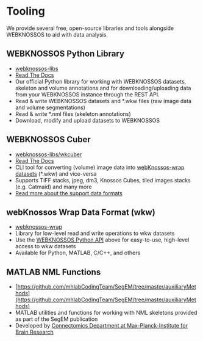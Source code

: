 # Tooling
We provide several free, open-source libraries and tools alongside WEBKNOSSOS to aid with data analysis. 
 
## WEBKNOSSOS Python Library
- [webknossos-libs](https://github.com/scalableminds/webknossos-libs)
- [Read The Docs](https://docs.webknossos.org/webknossos-py/index.html)
- Our official Python library for working with WEBKNOSSOS datasets, skeleton and volume annotations and for downloading/uploading data from your WEBKNOSSOS instance through the REST API.
- Read & write WEBKNOSSOS datasets and *.wkw files (raw image data and volume segmentations)
- Read & write *.nml files (skeleton annotations)
- Download, modify and upload datasets to WEBKNOSSOS


## WEBKNOSSOS Cuber
- [webknossos-libs/wkcuber](https://github.com/scalableminds/webknossos-libs/wkcuber)
- [Read The Docs](https://docs.webknossos.org/wkcuber/index.html)
- CLI tool for converting (volume) image data into [webKnossos-wrap datasets]() (*.wkw) and vice-versa
- Supports TIFF stacks, jpeg, dm3, Knossos Cubes, tiled images stacks (e.g. Catmaid) and many more
- [Read more about the support data formats](./data_formats.md)


## webKnossos Wrap Data Format (wkw)
- [webknossos-wrap](https://github.com/scalableminds/webknossos-wrap)
- Library for low-level read and write operations to wkw datasets
- Use the [WEBKNOSSOS Python API](https://github.com/scalableminds/webknossos-libs) above for easy-to-use, high-level access to wkw datasets
- Available for Python, MATLAB, C/C++, and others 


## MATLAB NML Functions
- [https://github.com/mhlabCodingTeam/SegEM/tree/master/auxiliaryMethods](https://github.com/mhlabCodingTeam/SegEM/tree/master/auxiliaryMethods)
- MATLAB utilities and functions for working with NML skeletons provided as part of the SegEM publication
- Developed by [Connectomics Department at Max-Planck-Institute for Brain Research](https://brain.mpg.de/helmstaedter)
